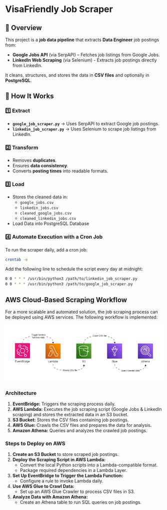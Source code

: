 # VisaFriendly Job Scraper

## 📌 Overview
This project is a **job data pipeline** that extracts **Data Engineer** job postings from:
- **Google Jobs API** (via SerpAPI) – Fetches job listings from Google Jobs.
- **LinkedIn Web Scraping** (via Selenium) - Extracts job postings directly from LinkedIn.

It cleans, structures, and stores the data in **CSV files** and optionally in **PostgreSQL**.

## 🚀 How It Works
### 1️⃣ **Extract**
- **`google_job_scraper.py`** → Uses SerpAPI to extract Google job postings.
- **`linkedin_job_scraper.py`** → Uses Selenium to scrape job listings from LinkedIn.

### 2️⃣ **Transform**
- Removes **duplicates**.
- Ensures **data consistency**.
- Converts **posting times** into readable formats.

### 3️⃣ **Load**
- Stores the cleaned data in:
  - `google_jobs.csv`
  - `linkedin_jobs.csv`
  - `cleaned_google_jobs.csv`
  - `cleaned_linkedin_jobs.csv`
- Load Data into PostgreSQL Database
    
### 4️⃣ **Automate Execution with a Cron Job**
To run the scraper daily, add a cron job:

```sh
crontab -e
```

Add the following line to schedule the script every day at midnight:

```sh
0 0 * * * /usr/bin/python3 /path/to/linkedin_job_scraper.py
0 0 * * * /usr/bin/python3 /path/to/google_job_scraper.py
```

## AWS Cloud-Based Scraping Workflow
For a more scalable and automated solution, the job scraping process can be deployed using AWS services. The following workflow is implemented:

![AWS Job Scraper Workflow](AWS%20Job%20Scraper%20diagram.png)

### Architecture
1. **EventBridge:** Triggers the scraping process daily.
2. **AWS Lambda:** Executes the job scraping script (Google Jobs & LinkedIn scraping) and stores the extracted data in an S3 bucket.
3. **S3 Bucket:** Stores the CSV files containing job postings.
4. **AWS Glue:** Crawls the CSV files and prepares the data for analysis.
5. **Amazon Athena:** Queries and analyzes the crawled job postings.

### Steps to Deploy on AWS
1. **Create an S3 Bucket** to store scraped job postings.
2. **Deploy the Scraping Script in AWS Lambda:**
   - Convert the local Python scripts into a Lambda-compatible format.
   - Package required dependencies in a Lambda Layer.
3. **Set Up EventBridge to Trigger the Lambda Function:**
   - Configure a rule to invoke Lambda daily.
4. **Use AWS Glue to Crawl Data:**
   - Set up an AWS Glue Crawler to process CSV files in S3.
5. **Analyze Data with Amazon Athena:**
   - Create an Athena table to run SQL queries on job postings.
